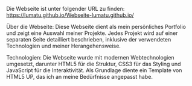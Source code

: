 Die Webseite ist unter folgender URL zu finden: https://lumatu.github.io/Webseite-lumatu.github.io/

Über die Webseite:
Diese Webseite dient als mein persönliches Portfolio und zeigt eine Auswahl meiner Projekte. Jedes Projekt wird auf einer separaten Seite detailliert beschrieben, inklusive der verwendeten Technologien und meiner Herangehensweise.

Technologien:
Die Webseite wurde mit modernen Webtechnologien umgesetzt, darunter HTML5 für die Struktur, CSS3 für das Styling und JavaScript für die Interaktivität. Als Grundlage diente ein Template von HTML5 UP, das ich an meine Bedürfnisse angepasst habe.
